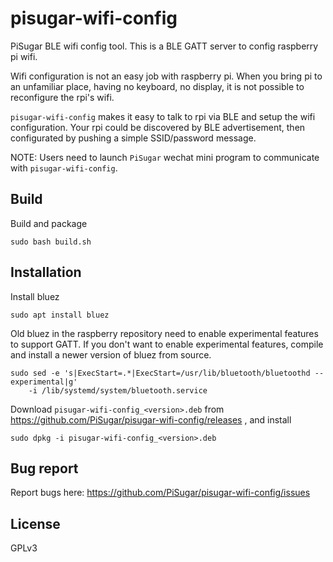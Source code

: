# pisugar-wifi-config
PiSugar BLE wifi config tool. This is a BLE GATT server to config raspberry pi wifi.

Wifi configuration is not an easy job with raspberry pi. When you bring pi to an unfamiliar place, 
having no keyboard, no display, it is not possible to reconfigure the rpi's wifi.

`pisugar-wifi-config` makes it easy to talk to rpi via BLE and setup the wifi configuration. Your rpi 
could be discovered by BLE advertisement, then configurated by pushing a simple SSID/password message.

NOTE: Users need to launch `PiSugar` wechat mini program to communicate with `pisugar-wifi-config`.

## Build
Build and package

    sudo bash build.sh

## Installation
Install bluez

    sudo apt install bluez

Old bluez in the raspberry repository need to enable experimental features to support GATT. 
If you don't want to enable experimental features, compile and install a newer version of 
bluez from source.

    sudo sed -e 's|ExecStart=.*|ExecStart=/usr/lib/bluetooth/bluetoothd --experimental|g'
        -i /lib/systemd/system/bluetooth.service

Download `pisugar-wifi-config_<version>.deb` from https://github.com/PiSugar/pisugar-wifi-config/releases , and install

    sudo dpkg -i pisugar-wifi-config_<version>.deb

## Bug report
Report bugs here: https://github.com/PiSugar/pisugar-wifi-config/issues

## License
GPLv3